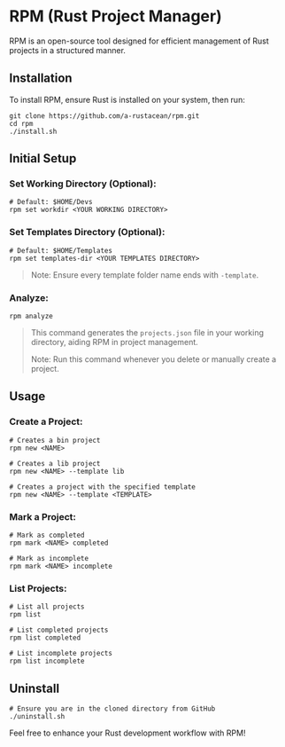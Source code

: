 # RPM (Rust Project Manager)

RPM is an open-source tool designed for efficient management of Rust projects in a structured manner.

## Installation

To install RPM, ensure Rust is installed on your system, then run:

```shell
git clone https://github.com/a-rustacean/rpm.git
cd rpm
./install.sh
```

## Initial Setup

### Set Working Directory (Optional):

```shell
# Default: $HOME/Devs
rpm set workdir <YOUR WORKING DIRECTORY>
```

### Set Templates Directory (Optional):

```shell
# Default: $HOME/Templates
rpm set templates-dir <YOUR TEMPLATES DIRECTORY>
```
> Note: Ensure every template folder name ends with `-template`.

### Analyze:

```shell
rpm analyze
```

> This command generates the `projects.json` file in your working directory, aiding RPM in project management.
> 
> Note: Run this command whenever you delete or manually create a project.

## Usage

### Create a Project:

```shell
# Creates a bin project
rpm new <NAME>

# Creates a lib project
rpm new <NAME> --template lib

# Creates a project with the specified template
rpm new <NAME> --template <TEMPLATE>
```

### Mark a Project:

```shell
# Mark as completed
rpm mark <NAME> completed

# Mark as incomplete
rpm mark <NAME> incomplete
```

### List Projects:

```shell
# List all projects
rpm list

# List completed projects
rpm list completed

# List incomplete projects
rpm list incomplete
```

## Uninstall

```shell
# Ensure you are in the cloned directory from GitHub
./uninstall.sh
```

Feel free to enhance your Rust development workflow with RPM!
